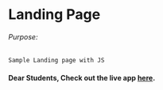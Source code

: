# Landing Page

###### Purpose:
    Sample Landing page with JS

#### Dear Students, Check out the live app [here](https://priyanka23-brs.github.io/Landing-Page-JS/).
